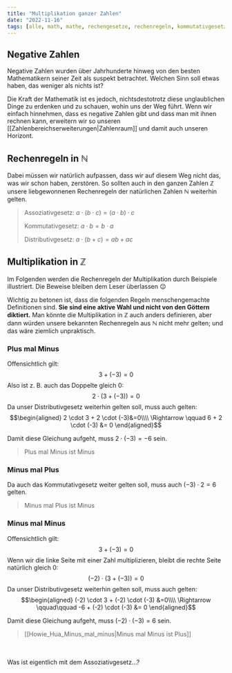 ```yaml
---
title: "Multiplikation ganzer Zahlen"
date: "2022-11-16"
tags: [alle, math, mathe, rechengesetze, rechenregeln, kommutativgesetz, assoziativgesetz, distributivgesetz, minus, plus, vorzeichen]
---
```


## Negative Zahlen


Negative Zahlen wurden über Jahrhunderte hinweg von den besten Mathematikern seiner Zeit als suspekt betrachtet. Welchen Sinn soll etwas haben, das weniger als nichts ist?

Die Kraft der Mathematik ist es jedoch, nichtsdestotrotz diese unglaublichen Dinge zu erdenken und zu schauen, wohin uns der Weg führt. 
Wenn wir einfach hinnehmen, dass es negative Zahlen gibt und dass man mit ihnen rechnen kann, erweitern wir so unseren [[Zahlenbereichserweiterungen|Zahlenraum]] und damit auch unseren Horizont. 

## Rechenregeln in $\mathbb{N}$

Dabei müssen wir natürlich aufpassen, dass wir auf diesem Weg nicht das, was wir schon haben, zerstören. So sollten auch in den ganzen Zahlen $\mathbb{Z}$ unsere liebgewonnenen Rechenregeln der natürlichen Zahlen $\mathbb{N}$ weiterhin gelten.

>Assoziativgesetz: $a \cdot (b \cdot c) = (a \cdot b) \cdot c$
>
>Kommutativgesetz: $a \cdot b = b \cdot a$
>
>Distributivgesetz: $a \cdot (b+c) = ab + ac$

## Multiplikation in $\mathbb{Z}$

Im Folgenden werden die Rechenregeln der Multiplikation durch Beispiele illustriert. Die Beweise bleiben dem Leser überlassen 😉

Wichtig zu betonen ist, dass die folgenden Regeln menschengemachte Definitionen sind. **Sie sind eine aktive Wahl und nicht von den Göttern diktiert.**
Man könnte die Multiplikation in $\mathbb{Z}$ auch anders definieren, aber dann würden unsere bekannten Rechenregeln aus $\mathbb{N}$ nicht mehr gelten; und das wäre ziemlich unpraktisch.

### Plus mal Minus

Offensichtlich gilt: 
$$3+(-3)=0$$
Also ist z. B. auch das Doppelte gleich 0:
$$2 \cdot \left(3 + (-3)\right)=0$$
Da unser Distributivgesetz weiterhin gelten soll, muss auch gelten: 
$$\begin{aligned}
2 \cdot 3 + 2 \cdot (-3)&=0\\\\
\Rightarrow \qquad 6 + 2 \cdot (-3) &= 0
\end{aligned}$$

Damit diese Gleichung aufgeht, muss $2 \cdot (-3) = -6$ sein. 

>Plus mal Minus ist Minus

### Minus mal Plus

Da auch das Kommutativgesetz weiter gelten soll, muss auch $(-3) \cdot 2 = 6$ gelten.

> Minus mal Plus ist Minus

### Minus mal Minus

Offensichtlich gilt:
$$3+(-3)=0$$
Wenn wir die linke Seite mit einer Zahl multiplizieren, bleibt die rechte Seite natürlich gleich 0:
$$(-2) \cdot \left(3 + (-3)\right)=0$$
Da unser Distributivgesetz weiterhin gelten soll, muss auch gelten: 
$$\begin{aligned}
(-2) \cdot 3 + (-2) \cdot (-3) &=0\\\\
\Rightarrow \qquad\qquad -6 + (-2) \cdot (-3) &= 0
\end{aligned}$$

Damit diese Gleichung aufgeht, muss $(-2) \cdot (-3) = 6$ sein. 

>[[Howie_Hua_Minus_mal_minus|Minus mal Minus ist Plus]]

<br><br>
Was ist eigentlich mit dem Assoziativgesetz...?